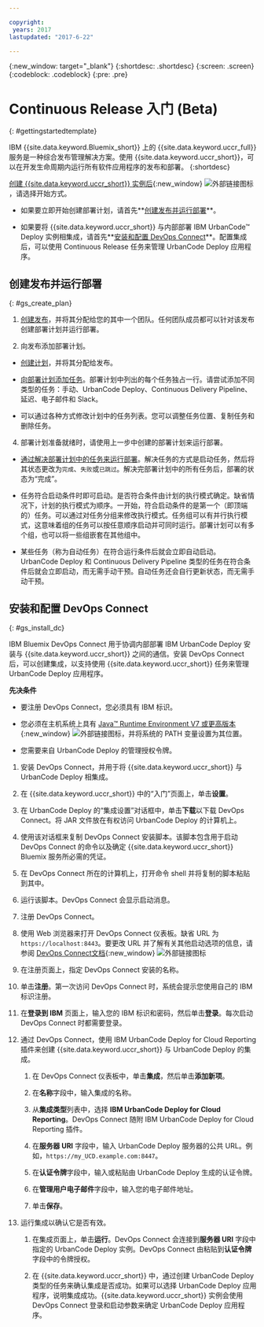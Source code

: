 ```yaml
---

copyright:
 years: 2017
lastupdated: "2017-6-22"

---
```


{:new_window: target="_blank"}
{:shortdesc: .shortdesc}
{:screen: .screen}
{:codeblock: .codeblock}
{:pre: .pre}


# Continuous Release 入门 (Beta)

{: #gettingstartedtemplate}

IBM {{site.data.keyword.Bluemix_short}} 上的 {{site.data.keyword.uccr_full}} 服务是一种综合发布管理解决方案。使用 {{site.data.keyword.uccr_short}}，可以在开发生命周期内运行所有软件应用程序的发布和部署。
{:shortdesc}

[创建 {{site.data.keyword.uccr_short}} 实例后](https://console.ng.bluemix.net/catalog/services/continuous-release/){:new_window} ![外部链接图标](../../icons/launch-glyph.svg "外部链接图标")，请选择开始方式。

* 如果要立即开始创建部署计划，请首先**[创建发布并运行部署](#gs_create_plan)**。

* 如果要将 {{site.data.keyword.uccr_short}} 与内部部署 IBM UrbanCode&trade; Deploy 实例相集成，请首先**[安装和配置 DevOps Connect](#gs_install_dc)**。配置集成后，可以使用 Continuous Release 任务来管理 UrbanCode Deploy 应用程序。


## 创建发布并运行部署
{: #gs_create_plan}

1. [创建发布](/docs/services/UCCR/UCCR_releases.html##releases_create)，并将其分配给您的其中一个团队。任何团队成员都可以针对该发布创建部署计划并运行部署。

1. 向发布添加部署计划。

  * [创建计划](/docs/services/UCCR/UCCR_releases.html#releases_planAdd)，并将其分配给发布。 

  * [向部署计划添加任务](/docs/services/UCCR/UCCR_tasks.html#tasks_create)。部署计划中列出的每个任务独占一行。请尝试添加不同类型的任务：手动、UrbanCode Deploy、Continuous Delivery Pipeline、延迟、电子邮件和 Slack。

  * 可以通过各种方式修改计划中的任务列表。您可以调整任务位置、复制任务和删除任务。 

4. 部署计划准备就绪时，请使用上一步中创建的部署计划来运行部署。

  * [通过解决部署计划中的任务来运行部署](/docs/services/UCCR/UCCR_deployRun.html)。解决任务的方式是启动任务，然后将其状态更改为`完成`、`失败`或`已跳过`。解决完部署计划中的所有任务后，部署的状态为“完成”。

  * 任务符合启动条件时即可启动。是否符合条件由计划的执行模式确定。缺省情况下，计划的执行模式为顺序。一开始，符合启动条件的是第一个（即顶端的）任务。可以通过对任务分组来修改执行模式。任务组可以有并行执行模式，这意味着组的任务可以按任意顺序启动并可同时运行。部署计划可以有多个组，也可以将一些组嵌套在其他组中。

  * 某些任务（称为自动任务）在符合运行条件后就会立即自动启动。UrbanCode Deploy 和 Continuous Delivery Pipeline 类型的任务在符合条件后就会立即启动，而无需手动干预。自动任务还会自行更新状态，而无需手动干预。  

## 安装和配置 DevOps Connect
{: #gs_install_dc}

IBM Bluemix DevOps Connect 用于协调内部部署 IBM UrbanCode Deploy 安装与 {{site.data.keyword.uccr_short}} 之间的通信。安装 DevOps Connect 后，可以创建集成，以支持使用 {{site.data.keyword.uccr_short}} 任务来管理 UrbanCode Deploy 应用程序。

**先决条件**

* 要注册 DevOps Connect，您必须具有 IBM 标识。

* 您必须在主机系统上具有 [Java™ Runtime Environment V7 或更高版本](https://java.com/en/download/){:new_window} ![外部链接图标](../../icons/launch-glyph.svg "外部链接图标")，并将系统的 PATH 变量设置为其位置。

* 您需要来自 UrbanCode Deploy 的管理授权令牌。   


1. 安装 DevOps Connect，并用于将 {{site.data.keyword.uccr_short}} 与 UrbanCode Deploy 相集成。

  1.  在 {{site.data.keyword.uccr_short}} 中的“入门”页面上，单击**设置**。

  1.  在 UrbanCode Deploy 的“集成设置”对话框中，单击**下载**以下载 DevOps Connect。将 JAR 文件放在有权访问 UrbanCode Deploy 的计算机上。

  1.  使用该对话框来复制 DevOps Connect 安装脚本。该脚本包含用于启动 DevOps Connect 的命令以及确定 {{site.data.keyword.uccr_short}} Bluemix 服务所必需的凭证。

  1.  在 DevOps Connect 所在的计算机上，打开命令 shell 并将复制的脚本粘贴到其中。

  1.  运行该脚本。DevOps Connect 会显示启动消息。

2. 注册 DevOps Connect。

  1.  使用 Web 浏览器来打开 DevOps Connect 仪表板。缺省 URL 为 `https://localhost:8443`。要更改 URL 并了解有关其他启动选项的信息，请参阅 [DevOps Connect文档](https://developer.ibm.com/urbancode/plugindoc/urbancode-sync/ibm-urbancode-sync-utility/1-2/){:new_window} ![外部链接图标](../../icons/launch-glyph.svg "外部链接图标")

  1.  在注册页面上，指定 DevOps Connect 安装的名称。

  1.  单击**注册**。第一次访问 DevOps Connect 时，系统会提示您使用自己的 IBM 标识注册。

  1.  在**登录到 IBM** 页面上，输入您的 IBM 标识和密码，然后单击**登录**。每次启动 DevOps Connect 时都需要登录。

3. 通过 DevOps Connect，使用 IBM UrbanCode Deploy for Cloud Reporting 插件来创建 {{site.data.keyword.uccr_short}} 与 UrbanCode Deploy 的集成。

    1.  在 DevOps Connect 仪表板中，单击**集成**，然后单击**添加新项**。

    1.  在**名称**字段中，输入集成的名称。

    1.  从**集成类型**列表中，选择 **IBM UrbanCode Deploy for Cloud Reporting**。DevOps Connect 随附 IBM UrbanCode Deploy for Cloud Reporting 插件。

    1.  在**服务器 URI** 字段中，输入 UrbanCode Deploy 服务器的公共 URL。例如，`https://my_UCD.example.com:8447`。

    1.  在**认证令牌**字段中，输入或粘贴由 UrbanCode Deploy 生成的认证令牌。

    1.  在**管理用户电子邮件**字段中，输入您的电子邮件地址。

    1.  单击**保存**。

4.  运行集成以确认它是否有效。

    1.  在集成页面上，单击**运行**。DevOps Connect 会连接到**服务器 URI** 字段中指定的 UrbanCode Deploy 实例。DevOps Connect 由粘贴到**认证令牌**字段中的令牌授权。

    1.  在 {{site.data.keyword.uccr_short}} 中，通过创建 UrbanCode Deploy 类型的任务来确认集成是否成功。如果可以选择 UrbanCode Deploy 应用程序，说明集成成功。{{site.data.keyword.uccr_short}} 实例会使用 DevOps Connect 登录和启动参数来确定 UrbanCode Deploy 应用程序。  
